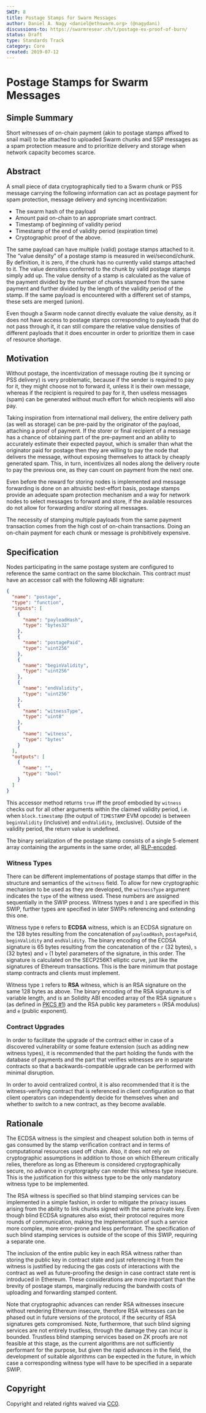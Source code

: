 ```yaml
---
SWIP: 8
title: Postage Stamps for Swarm Messages
author: Daniel A. Nagy <daniel@ethswarm.org> (@nagydani)
discussions-to: https://swarmresear.ch/t/postage-ex-proof-of-burn/
status: Draft
type: Standards Track
category: Core
created: 2019-07-12
---
```


<!--You can leave these HTML comments in your merged SWIP and delete the visible duplicate text guides, they will not appear and may be helpful to refer to if you edit it again. This is the suggested template for new SWIPs. Note that a SWIP number will be assigned by an editor. When opening a pull request to submit your SWIP, please use an abbreviated title in the filename, `SWIP-draft_title_abbrev.md`. The title should be 44 characters or less.-->

# Postage Stamps for Swarm Messages

## Simple Summary
<!--"If you can't explain it simply, you don't understand it well enough." Provide a simplified and layman-accessible explanation of the SWIP.-->
Short witnesses of on-chain payment (akin to postage stamps affixed to snail mail) to be attached to uploaded Swarm chunks and 
SSP messages as a spam protection measure and to prioritize delivery and storage when network capacity becomes scarce.

## Abstract
<!--A short (~200 word) description of the technical issue being addressed.-->

A small piece of data cryptographically tied to a Swarm chunk or PSS message carrying the following information can act as 
postage payment for spam protection, message delivery and syncing incentivization:

 * The swarm hash of the payload
 * Amount paid on-chain to an appropriate smart contract.
 * Timestamp of beginning of validity period
 * Timestamp of the end of validity period (expiration time)
 * Cryptographic proof of the above.

The same payload can have multiple (valid) postage stamps attached to it. The “value density” of a postage stamp is measured in 
wei/second/chunk. By definition, it is zero, if the chunk has no currently valid stamps attached to it. The value densities 
conferred to the chunk by valid postage stamps simply add up. The value density of a stamp is calculated as the value of the 
payment divided by the number of chunks stamped from the same payment and further divided by the length of the validity period of 
the stamp. If the same payload is encountered with a different set of stamps, these sets are merged (union).

Even though a Swarm node cannot directly evaluate the value density, as it does not have access to postage stamps corresponding to
payloads that do not pass through it, it can still compare the relative value densities of different payloads that it does encounter in order to prioritize them in case of resource shortage.

## Motivation
<!--The motivation is critical for SWIPs that want to change the Swarm protocol. It should clearly explain why the existing protocol specification is inadequate to address the problem that the SWIP solves. SWIP submissions without sufficient motivation may be rejected outright.-->

Without postage, the incentivization of message routing (be it syncing or PSS delivery) is very problematic, because if the 
sender is required to pay for it, they might choose not to forward it, unless it is their own message, whereas if the recipient is 
required to pay for it, then useless messages (spam) can be generated without much effort for which recipients will also pay.

Taking inspiration from international mail delivery, the entire delivery path (as well as storage) can be pre-paid by the 
originator of the payload, attaching a proof of payment. If the storer or final recipient of a message has a chance of obtaining 
part of the pre-payment and an ability to accurately estimate their expected payout, which is smaller than what the originator 
paid for postage then they are willing to pay the node that delivers the message, without exposing themselves to attack by 
cheaply generated spam. This, in turn, incentivizes all nodes along the delivery route to pay the previous one, as they can count on payment from the next one.

Even before the reward for storing nodes is implemented and message forwarding is done on an altruistic best-effort basis, postage stamps provide an adequate spam protection mechanism and a way for network nodes to select messages to forward and store, if the available resources do not allow for forwarding and/or storing all messages.

The necessity of stamping multiple payloads from the same payment transaction comes from the high cost of on-chain transactions. 
Doing an on-chain payment for each chunk or message is prohibitively expensive.

## Specification
<!--The technical specification should describe the syntax and semantics of any new feature. The specification should be detailed enough to allow competing, interoperable implementations for the current Swarm platform and future client implementations. -->

Nodes participating in the same postage system are configured to reference the same contract on the same blockchain. This contract
*must* have an accessor call with the following ABI signature:
```json
{
  "name": "postage",
  "type": "function",
  "inputs": [
    {
      "name": "payloadHash",
      "type": "bytes32"
    },
    {
      "name": "postagePaid",
      "type": "uint256"
    },
    {
      "name": "beginValidity",
      "type": "uint256"
    },
    {
      "name": "endValidity",
      "type": "uint256"
    },
    {
      "name": "witnessType",
      "type": "uint8"
    },
    {
      "name": "witness",
      "type": "bytes"
    }
  ],
  "outputs": [
    {
      "name": "",
      "type": "bool"
    }
  ]
}
```

This accessor method returns `true` iff the proof embodied by `witness` checks out for all other arguments within the claimed 
validity period, i.e. when `block.timestamp` (the output of `TIMESTAMP` EVM opcode) is between `beginValidity` (inclusive) and 
`endValidity`, (exclusive). Outside of the validity period, the return value is undefined.

The binary serialization of the postage stamp consists of a single 5-element array containing the arguments in the same order, all [RLP-encoded](https://github.com/ethereum/wiki/wiki/RLP). 

### Witness Types

There can be different implementations of postage stamps that differ in the structure and semantics of the `witness` field. To allow for new cryptographic mechanism to be used as they are developed, the `witnessType` argument indicates the `type` of the witness used. These numbers are assigned sequentially in the SWIP process. Witness types `0` and `1` are specified in this SWIP, further types are specified in later SWIPs referencing and extending this one.

Witness type `0` refers to **ECDSA** witness, which is an ECDSA signature on the 128 bytes resulting from the concatenation of `payloadHash`, `postagePaid`, `beginValidity` and `endValidity`. The binary encoding of the ECDSA signature is 65 bytes resulting from the concatenation of the `r` (32 bytes), `s` (32 bytes) and `v` (1 byte) parameters of the signature, in this order. The signature is calculated on the SECP256K1 elliptic curve, just like the signatures of Ethereum transactions. This is the bare minimum that postage stamp contracts and clients must implement.

Witness type `1` refers to **RSA** witness, which is an RSA signature on the same 128 bytes as above. The binary encoding of the RSA signature is of variable length, and is an Solidity ABI encoded array of the RSA signature `s` (as defined in [PKCS #1](https://tools.ietf.org/html/rfc8017)) and the RSA public key parameters `n` (RSA modulus) and `e` (public exponent).

### Contract Upgrades

In order to facilitate the upgrade of the contract either in case of a discovered vulnerability or some feature extension (such as adding new witness types), it is recommended that the part holding the funds with the database of payments and the part that verifies witnesses are in separate contracts so that a backwards-compatible upgrade can be performed with minimal disruption.

In order to avoid centralized control, it is also recommended that it is the witness-verifying contract that is referenced in client configuration so that client operators can independently decide for themselves when and whether to switch to a new contract, as they become available.

## Rationale
<!--The rationale fleshes out the specification by describing what motivated the design and why particular design decisions were made. It should describe alternate designs that were considered and related work, e.g. how the feature is supported in other languages. The rationale may also provide evidence of consensus within the community, and should discuss important objections or concerns raised during discussion.-->
The ECDSA witness is the simplest and cheapest solution both in terms of gas consumed by the stamp verification contract and in terms of computational resources used off chain. Also, it does not rely on cryptographic assumptions in addition to those on which Ethereum critically relies, therefore as long as Ethereum is considered cryptographically secure, no advance in cryptorgraphy can render this witness type insecure. This is the justification for this witness type to be the only mandatory witness type to be implemented.

The RSA witness is specified so that blind stamping services can be implemented in a simple fashion, in order to mitigate the privacy issues arising from the ability to link chunks signed with the same private key. Even though blind ECDSA signatures also exist, their protocol requires more rounds of communication, making the implementation of such a service more complex, more error-prone and less performant. The specification of such blind stamping services is outside of the scope of this SWIP, requiring a separate one.

The inclusion of the entire public key in each RSA witness rather than storing the public key in contract state and just referencing it from the witness is justified by reducing the gas costs of interactions with the contract as well as future-proofing the design in case contract state rent is introduced in Ethereum. These considerations are more important than the brevity of postage stamps, marginally reducing the bandwith costs of uploading and forwarding stamped content.

Note that cryptographic advances can render RSA witnesses insecure without rendering Ethereum insecure, therefore RSA witnesses can be phased out in future versions of the protocol, if the security of RSA signatures gets compromised. Note, furthermore, that such blind signing services are not entirely trustless, through the damage they can incur is bounded. Trustless blind stamping services based on ZK proofs are not feasible at this stage, as the current algorithms are not sufficiently performant for the purpose, but given the rapid advances in the field, the development of suitable algorithms can be expected in the future, in which case a corresponding witness type will have to be specified in a separate SWIP.

## Copyright
Copyright and related rights waived via [CC0](https://creativecommons.org/publicdomain/zero/1.0/).
